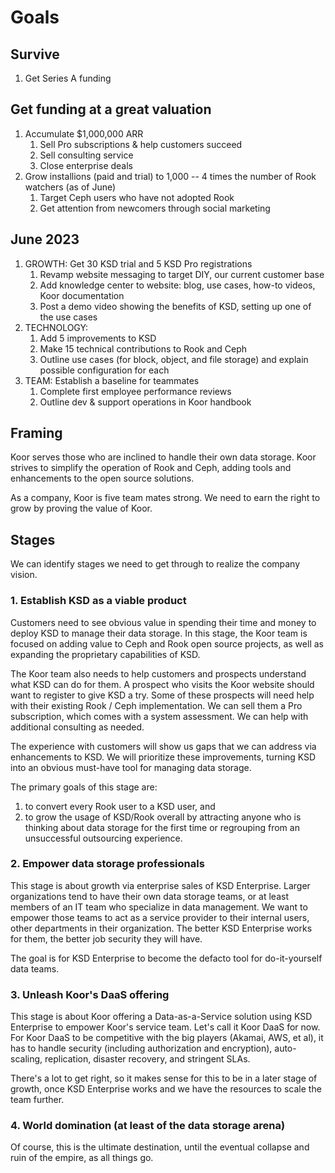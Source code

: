 # Goals

## Survive

1. Get Series A funding

## Get funding at a great valuation

1. Accumulate $1,000,000 ARR
   1. Sell Pro subscriptions & help customers succeed
   2. Sell consulting service
   3. Close enterprise deals
2. Grow installions (paid and trial) to 1,000 -- 4 times the number of Rook watchers (as of June)
   1. Target Ceph users who have not adopted Rook
   2. Get attention from newcomers through social marketing

## June 2023

1. GROWTH: Get 30 KSD trial and 5 KSD Pro registrations
   1. Revamp website messaging to target DIY, our current customer base
   2. Add knowledge center to website: blog, use cases, how-to videos, Koor documentation
   3. Post a demo video showing the benefits of KSD, setting up one of the use cases
2. TECHNOLOGY: 
   1. Add 5 improvements to KSD
   2. Make 15 technical contributions to Rook and Ceph
   3. Outline use cases (for block, object, and file storage) and explain possible configuration for each
3. TEAM: Establish a baseline for teammates
   1. Complete first employee performance reviews
   2. Outline dev & support operations in Koor handbook

## Framing

Koor serves those who are inclined to handle their own data storage. Koor strives to simplify the operation of Rook and Ceph, adding tools and enhancements to the open source solutions.

As a company, Koor is five team mates strong. We need to earn the right to grow by proving the value of Koor.

## Stages

We can identify stages we need to get through to realize the company vision.

### 1. Establish KSD as a viable product

Customers need to see obvious value in spending their time and money to deploy KSD to manage their data storage. In this stage, the Koor team is focused on adding value to Ceph and Rook open source projects, as well as expanding the proprietary capabilities of KSD.

The Koor team also needs to help customers and prospects understand what KSD can do for them. A prospect who visits the Koor website should want to register to give KSD a try. Some of these prospects will need help with their existing Rook / Ceph implementation. We can sell them a Pro subscription, which comes with a system assessment. We can help with additional consulting as needed.

The experience with customers will show us gaps that we can address via enhancements to KSD. We will prioritize these improvements, turning KSD into an obvious must-have tool for managing data storage.

The primary goals of this stage are:

1. to convert every Rook user to a KSD user, and 
2. to grow the usage of KSD/Rook overall by attracting anyone who is thinking about data storage for the first time or regrouping from an unsuccessful outsourcing experience.

### 2. Empower data storage professionals

This stage is about growth via enterprise sales of KSD Enterprise. Larger organizations tend to have their own data storage teams, or at least members of an IT team who specialize in data management. We want to empower those teams to act as a service provider to their internal users, other departments in their organization. The better KSD Enterprise works for them, the better job security they will have.

The goal is for KSD Enterprise to become the defacto tool for do-it-yourself data teams.

### 3. Unleash Koor's DaaS offering

This stage is about Koor offering a Data-as-a-Service solution using KSD Enterprise to empower Koor's service team. Let's call it Koor DaaS for now. For Koor DaaS to be competitive with the big players (Akamai, AWS, et al), it has to handle security (including authorization and encryption), auto-scaling, replication, disaster recovery, and stringent SLAs.

There's a lot to get right, so it makes sense for this to be in a later stage of growth, once KSD Enterprise works and we have the resources to scale the team further.

### 4. World domination (at least of the data storage arena)

Of course, this is the ultimate destination, until the eventual collapse and ruin of the empire, as all things go.

